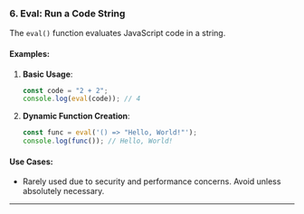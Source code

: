 ### **6. Eval: Run a Code String**

The `eval()` function evaluates JavaScript code in a string.

#### **Examples**:

1. **Basic Usage**:

   ```javascript
   const code = "2 + 2";
   console.log(eval(code)); // 4
   ```

2. **Dynamic Function Creation**:
   ```javascript
   const func = eval('() => "Hello, World!"');
   console.log(func()); // Hello, World!
   ```

#### **Use Cases**:

- Rarely used due to security and performance concerns. Avoid unless absolutely necessary.

---
